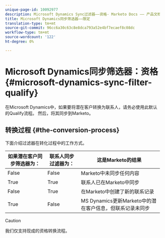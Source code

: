 ```yaml
---
unique-page-id: 10092977
description: Microsoft Dynamics Sync过滤器——资格- Marketo Docs —— 产品文档
title: Microsoft Dynamics同步筛选器——限定
translation-type: tm+mt
source-git-commit: 96cc6a30c63c8e8dca793a52e4bf7ecaef8c08dc
workflow-type: tm+mt
source-wordcount: '122'
ht-degree: 0%

---
```



# Microsoft Dynamics同步筛选器：资格 {#microsoft-dynamics-sync-filter-qualify}

在Microsoft Dynamics中，如果要将潜在客户转换为联系人，请务必使用此默认的Qualify流程。 然后，将其同步到Marketo。

## 转换过程 {#the-conversion-process}

下面介绍过滤器在转化过程中的工作方式。

| 如果潜在客户同步筛选器为： | 联系人同步过滤器为： | 这是Marketo的结果 |
|---|---|---|
| False | False | Marketo中未同步任何内容 |
| True | True | 联系人已在Marketo中同步 |
| False | True | 在Marketo中创建了新的联系记录 |
| True | False | MS Dynamics更新Marketo中的潜在客户信息，但联系记录未同步 |

>[!CAUTION]
>
>我们仅支持现成的资格转换流程。


